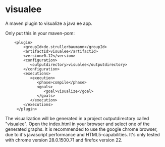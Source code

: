 visualee
========

A maven plugin to visualize a java ee app.

Only put this in your maven-pom:

        <plugin>
            <groupId>de.strullerbaumann</groupId>
            <artifactId>visualee</artifactId>
            <version>0.12</version>
            <configuration>
               <outputdirectory>visualee</outputdirectory>
            </configuration>
            <executions>
               <execution>
                  <phase>compile</phase>
                  <goals>
                     <goal>visualize</goal>
                  </goals>
               </execution>
            </executions>
         </plugin>

The visualization will be generated in a project outputdirectory called "visualee".
Open the index.html in your browser and select one of the generated graphs.
It is recommended to use the google chrome browser, due to it's javascript performance and HTML5-capabilities.
It's only tested with chrome version 28.0.1500.71 and firefox version 22.
